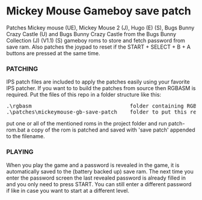 # Mickey Mouse Gameboy save patch

Patches Mickey mouse (UE), Mickey Mouse 2 (J), Hugo (E) (S), Bugs Bunny Crazy Castle (U)
and Bugs Bunny Crazy Castle from the Bugs Bunny Collection (J) (V1.1) (S)
gameboy roms to store and fetch password from save ram. Also patches the joypad
to reset if the START + SELECT + B + A buttons are pressed at the same time.

### PATCHING

IPS patch files are included to apply the patches easily using your favorite
IPS patcher. If you want to to build the patches from source then RGBASM is 
required. Put the files of this repo in a folder structure like this:

<pre>
.\rgbasm                               folder containing RGBASM.EXE
.\patches\mickeymouse-gb-save-patch    folder to put this repo files
</pre>

put one or all of the mentioned roms in the project folder and run patch-rom.bat 
a copy of the rom is patched and saved with 'save patch' appended to the filename.

### PLAYING

When you play the game and a password is revealed in the game, it is automatically
saved to the (battery backed up) save ram. The next time you enter the password 
screen the last revealed password is already filled in and you only need to press
START. You can still enter a different password if like in case you want to start
at a different level.

